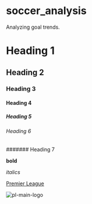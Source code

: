 # soccer_analysis
Analyzing goal trends.

# Heading 1
## Heading 2
### Heading 3
#### Heading 4
##### Heading 5
###### Heading 6
####### Heading 7

**bold**

*italics*

[Premier League](https://www.premierleague.com/)


![pl-main-logo](https://github.com/user-attachments/assets/5473b6c3-e1bb-489c-baa5-00dfe0cff870)
